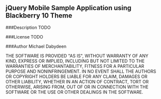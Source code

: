 ## jQuery Mobile Sample Application using Blackberry 10 Theme

###Description 
TODO

###License
TODO

###Author
Michael Dabydeen

THE SOFTWARE IS PROVIDED "AS IS", WITHOUT WARRANTY OF ANY KIND, 
EXPRESS OR IMPLIED, INCLUDING BUT NOT LIMITED TO THE WARRANTIES 
OF MERCHANTABILITY, FITNESS FOR A PARTICULAR PURPOSE AND NONINFRINGEMENT.
IN NO EVENT SHALL THE AUTHORS OR COPYRIGHT HOLDERS BE LIABLE FOR ANY CLAIM,
DAMAGES OR OTHER LIABILITY, WHETHER IN AN ACTION OF CONTRACT, TORT OR OTHERWISE,
ARISING FROM, OUT OF OR IN CONNECTION WITH THE SOFTWARE OR THE USE OR OTHER 
DEALINGS IN THE SOFTWARE.
